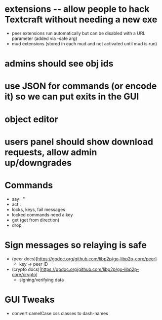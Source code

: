 # extensions -- allow people to hack Textcraft without needing a new exe
* peer extensions run automatically but can be disabled with a URL parameter (added via -safe arg)
* mud extensions (stored in each mud and not activated until mud is run)
# admins should see obj ids
# use JSON for commands (or encode it) so we can put exits in the GUI
# object editor
# users panel should show download requests, allow admin up/downgrades
# Commands
* say ' "
* act :
* locks, keys, fail messages
* locked commands need a key
* get (get from direction)
* drop

# Sign messages so relaying is safe
* (peer docs)[https://godoc.org/github.com/libp2p/go-libp2p-core/peer]
  * key -> peer ID
* (crypto docs)[https://godoc.org/github.com/libp2p/go-libp2p-core/crypto]
  * signing/verifying data

# GUI Tweaks
* convert camelCase css classes to dash-names
